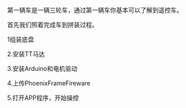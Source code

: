 第一辆车是一辆三轮车，通过第一辆车你基本可以了解到遥控车。

首先我们照着完成车到拼装过程。

1组装底盘

2.安装TT马达

3.安装Arduino和电机驱动

4.上传PhoenixFrameFireware

5.打开APP程序，开始操控

